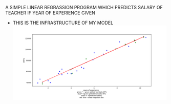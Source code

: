 A SIMPLE LINEAR REGRASSION PROGRAM WHICH PREDICTS SALARY OF TEACHER IF YEAR OF EXPERIENCE GIVEN

* THIS IS THE INFRASTRUCTURE OF MY MODEL
![](output.png)